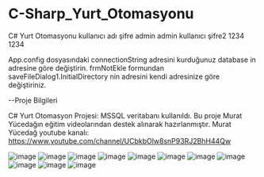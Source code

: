 # C-Sharp_Yurt_Otomasyonu
C# Yurt Otomasyonu
kullanıcı adı şifre admin admin
kullanıcı şifre2 1234 1234

App.config dosyasındaki connectionString adresini kurduğunuz database in adresine göre değiştirin.
frmNotEkle formundan saveFileDialog1.InitialDirectory  nin adresini kendi adresinize göre değiştiriniz.

--Proje Bilgileri

C# Yurt Otomasyon Projesi:
MSSQL veritabanı kullanıldı.
Bu proje Murat Yücedağın eğitim videolarından destek alınarak hazırlanmıştır.
Murat Yücedağ youtube kanalı: https://www.youtube.com/channel/UCbkbOlw8snP93RJ2BhH44Qw

![image](https://github.com/illkkeerr/C-Sharp_Yurt_Otomasyonu/assets/129404140/0fd87965-0290-4ea0-947f-4251d697dbc8)
![image](https://github.com/illkkeerr/C-Sharp_Yurt_Otomasyonu/assets/129404140/5506a0ba-40dc-4336-a001-9a5d928fd55f)
![image](https://github.com/illkkeerr/C-Sharp_Yurt_Otomasyonu/assets/129404140/422c68b0-9c96-4e32-b87c-fb166c278506)
![image](https://github.com/illkkeerr/C-Sharp_Yurt_Otomasyonu/assets/129404140/fdd0a319-0edd-460a-a683-ce754c3ce793)
![image](https://github.com/illkkeerr/C-Sharp_Yurt_Otomasyonu/assets/129404140/8bb7a9b9-ab38-401d-9de9-90630695c0f9)
![image](https://github.com/illkkeerr/C-Sharp_Yurt_Otomasyonu/assets/129404140/3960c893-14e3-4772-a274-906f46d4e402)
![image](https://github.com/illkkeerr/C-Sharp_Yurt_Otomasyonu/assets/129404140/459b9f2f-c198-49cb-9a2c-d2e6990cbcc6)
![image](https://github.com/illkkeerr/C-Sharp_Yurt_Otomasyonu/assets/129404140/5f800aaa-3f72-48fa-97f3-3f65a15d4b2b)
![image](https://github.com/illkkeerr/C-Sharp_Yurt_Otomasyonu/assets/129404140/fe071ed5-fc08-4b07-9972-9be6c3f24bbe)
![image](https://github.com/illkkeerr/C-Sharp_Yurt_Otomasyonu/assets/129404140/8042adc4-b064-4809-9e77-48f56d541cce)
![image](https://github.com/illkkeerr/C-Sharp_Yurt_Otomasyonu/assets/129404140/b98af372-e0e7-4b7f-86ce-c0047d999bce)
